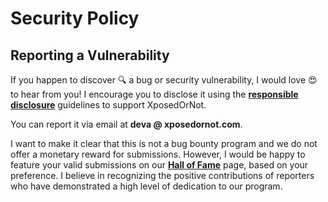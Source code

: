  # Security Policy


## Reporting a Vulnerability

If you happen to discover 🔍 a bug or security vulnerability, I would love 😍 to hear from you! I encourage you to disclose it using the **[responsible disclosure](https://beta.xposedornot.com/responsible-disclosure)** guidelines to support XposedOrNot.

You can report it via email at **deva @ xposedornot.com**.

I want to make it clear that this is not a bug bounty program and we do not offer a monetary reward for submissions. However, I would be happy to feature your valid submissions on our **[Hall of Fame](https://beta.xposedornot.com/hof)** page, based on your preference. I believe in recognizing the positive contributions of reporters who have demonstrated a high level of dedication to our program.
